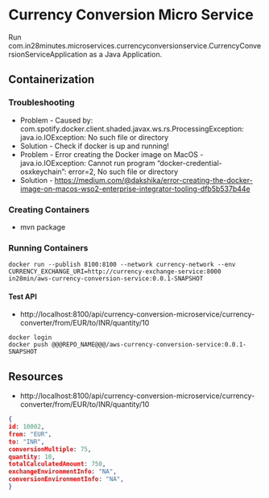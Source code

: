 # Currency Conversion Micro Service
Run com.in28minutes.microservices.currencyconversionservice.CurrencyConversionServiceApplication as a Java Application.

## Containerization

### Troubleshooting

- Problem - Caused by: com.spotify.docker.client.shaded.javax.ws.rs.ProcessingException: java.io.IOException: No such file or directory
- Solution - Check if docker is up and running!
- Problem - Error creating the Docker image on MacOS - java.io.IOException: Cannot run program “docker-credential-osxkeychain”: error=2, No such file or directory
- Solution - https://medium.com/@dakshika/error-creating-the-docker-image-on-macos-wso2-enterprise-integrator-tooling-dfb5b537b44e

### Creating Containers

- mvn package

### Running Containers

```
docker run --publish 8100:8100 --network currency-network --env CURRENCY_EXCHANGE_URI=http://currency-exchange-service:8000 in28min/aws-currency-conversion-service:0.0.1-SNAPSHOT
```

#### Test API 
- http://localhost:8100/api/currency-conversion-microservice/currency-converter/from/EUR/to/INR/quantity/10
```
docker login
docker push @@@REPO_NAME@@@/aws-currency-conversion-service:0.0.1-SNAPSHOT
```


## Resources

- http://localhost:8100/api/currency-conversion-microservice/currency-converter/from/EUR/to/INR/quantity/10

```json
{
id: 10002,
from: "EUR",
to: "INR",
conversionMultiple: 75,
quantity: 10,
totalCalculatedAmount: 750,
exchangeEnvironmentInfo: "NA",
conversionEnvironmentInfo: "NA",
}
```
